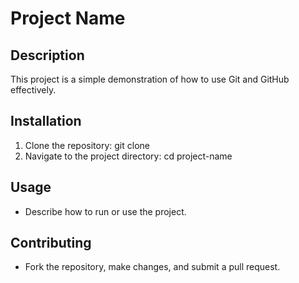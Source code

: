 # Project Name

## Description
This project is a simple demonstration of how to use Git and GitHub effectively.

## Installation
1. Clone the repository: git clone <repo-url>
2. Navigate to the project directory: cd project-name

## Usage
- Describe how to run or use the project.

## Contributing
- Fork the repository, make changes, and submit a pull request.
